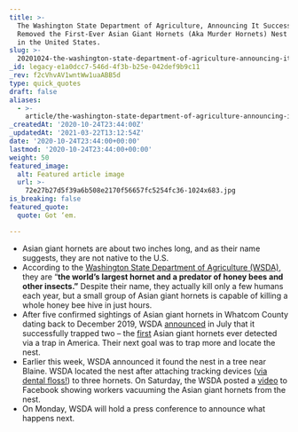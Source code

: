 ```yaml
---
title: >-
  The Washington State Department of Agriculture, Announcing It Successfully
  Removed the First-Ever Asian Giant Hornets (Aka Murder Hornets) Nest Located
  in the United States.
slug: >-
  20201024-the-washington-state-department-of-agriculture-announcing-it-successfully-removed-the-first-ever-asian-giant-hornet-aka-murder-hornets-nest-located-in-the-united-states
_id: legacy-e1a0dcc7-546d-4f3b-b25e-042def9b9c11
_rev: f2cVhvAV1wntWw1uaABB5d
type: quick_quotes
draft: false
aliases:
  - >-
    article/the-washington-state-department-of-agriculture-announcing-it-successfully-removed-the-first-ever-asian-giant-hornet-aka-murder-hornets-nest-located-in-the-united-states/
_createdAt: '2020-10-24T23:44:00Z'
_updatedAt: '2021-03-22T13:12:54Z'
date: '2020-10-24T23:44:00+00:00'
lastmod: '2020-10-24T23:44:00+00:00'
weight: 50
featured_image:
  alt: Featured article image
  url: >-
    72e27b27d5f39a6b508e2170f56657fc5254fc36-1024x683.jpg
is_breaking: false
featured_quote:
  quote: Got ‘em.

---
```

* Asian giant hornets are about two inches long, and as their name suggests, they are not native to the U.S.
* According to the [Washington State Department of Agriculture (WSDA),](https://agr.wa.gov/about-wsda/news-and-media-relations/news-releases?article=31875) they are “**the world’s largest hornet and a predator of honey bees and other insects.”** Despite their name, they actually kill only a few humans each year, but a small group of Asian giant hornets is capable of killing a whole honey bee hive in just hours.
* After five confirmed sightings of Asian giant hornets in Whatcom County dating back to December 2019, WSDA [announced](https://agr.wa.gov/about-wsda/news-and-media-relations/news-releases?article=31545) in July that it successfully trapped two – the [first](https://agr.wa.gov/about-wsda/news-and-media-relations/news-releases?article=31413) Asian giant hornets ever detected via a trap in America. Their next goal was to trap more and locate the nest.
* Earlier this week, WSDA announced it found the nest in a tree near Blaine. WSDA located the nest after attaching tracking devices ([via dental floss!](https://www.oregonlive.com/environment/2020/10/7-photos-show-how-researchers-vacuumed-out-murder-hornet-nest-in-washington-state-what-they-found.html)) to three hornets. On Saturday, the WSDA posted a [video](https://www.facebook.com/watch/?v=3411169195635580) to Facebook showing workers vacuuming the Asian giant hornets from the nest.
* On Monday, WSDA will hold a press conference to announce what happens next.